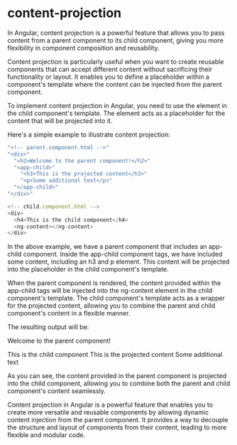 # content-projection

In Angular, content projection is a powerful feature that allows you to pass content from a parent component to its child component,
giving you more flexibility in component composition and reusability.

Content projection is particularly useful when you want to create reusable components that can accept different content without sacrificing
their functionality or layout. It enables you to define a placeholder within a component's template where the content can be injected from the parent component.

To implement content projection in Angular, you need to use the <ng-content> element in the child component's template. The <ng-content> element
acts as a placeholder for the content that will be projected into it.

Here's a simple example to illustrate content projection:
  
```typescript
"<!-- parent.component.html -->"
"<div>"
  "<h2>Welcome to the parent component!</h2>"
  "<app-child>"
    "<h3>This is the projected content</h3>"
    "<p>Some additional text</p>"
  "</app-child>"
"</div>"

<!-- child.component.html -->
<div>
  <h4>This is the child component</h4>
  <ng-content></ng-content>
</div>
```

In the above example, we have a parent component that includes an app-child component. Inside the app-child component tags, we have included
some content, including an h3 and p element. This content will be projected into the <ng-content> placeholder in the child component's template.

When the parent component is rendered, the content provided within the app-child tags will be injected into the ng-content element in the child
component's template. The child component's template acts as a wrapper for the projected content, allowing you to combine the parent and child component's
content in a flexible manner.

The resulting output will be:

Welcome to the parent component!

This is the child component
This is the projected content
Some additional text
  
As you can see, the content provided in the parent component is projected into the child component, allowing you to combine both the parent and
child component's content seamlessly.

Content projection in Angular is a powerful feature that enables you to create more versatile and reusable components by allowing dynamic content
injection from the parent component. It provides a way to decouple the structure and layout of components from their content, leading to more flexible
and modular code.
